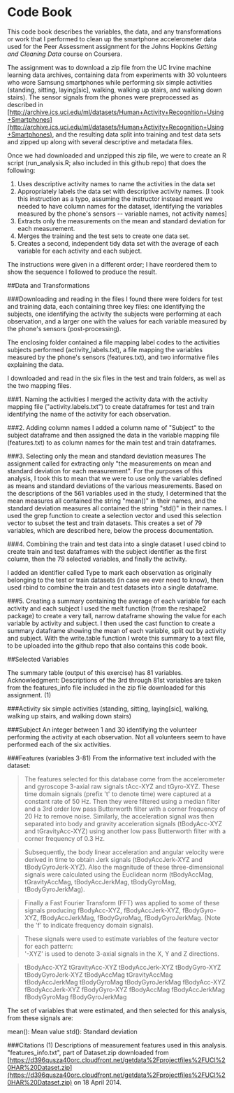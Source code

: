 Code Book
========================================================

This code book describes the variables, the data, and any transformations or work that I performed to clean up the smartphone accelerometer data used for the Peer Assessment assignment for the Johns Hopkins *Getting and Cleaning Data* course on Coursera.

The assignment was to download a zip file from the UC Irvine machine learning data archives, containing data from experiments with 30 volunteers who wore Samsung smartphones while performing six simple activities (standing, sitting, laying[sic], walking, walking up stairs, and walking down stairs). The sensor signals from the phones were preprocessed as described in [http://archive.ics.uci.edu/ml/datasets/Human+Activity+Recognition+Using+Smartphones](http://archive.ics.uci.edu/ml/datasets/Human+Activity+Recognition+Using+Smartphones), and the resulting data split into training and test data sets and zipped up along with several descriptive and metadata files. 

Once we had downloaded and unzipped this zip file, we were to create an R script (run_analysis.R; also included in this github repo) that does the following:

1. Uses descriptive activity names to name the activities in the data set
2. Appropriately labels the data set with descriptive activity names. [I took this instruction as a typo, assuming the instructor instead meant we needed to have column names for the dataset, identifying the variables measured by the phone's sensors -- variable names, not activity names]
3. Extracts only the measurements on the mean and standard deviation for each measurement. 
4. Merges the training and the test sets to create one data set.
5. Creates a second, independent tidy data set with the average of each variable for each activity and each subject. 


The instructions were given in a different order; I have reordered them to show the sequence I followed to produce the result.

##Data and Transformations

###Downloading and reading in the files
I found there were folders for test and training data, each containing three key files: one identifying the subjects, one identifying the activity the subjects were performing at each observation, and a larger one with the values for each variable measured by the phone's sensors (post-processing). 

The enclosing folder contained a file mapping label codes to the activities subjects performed (activity_labels.txt), a file mapping the variables measured by the phone's sensors (features.txt), and two informative files explaining the data.

I downloaded and read in the six files in the test and train folders, as well as the two mapping files.

###1. Naming the activities
I merged the activity data with the activity mapping file ("activity.labels.txt") to create dataframes for test and train identifying the name of the activity for each observation.

###2. Adding column names
I added a column name of "Subject" to the subject dataframe and then assigned the data in the variable mapping file (features.txt) to as column names for the main test and train dataframes.

###3. Selecting only the mean and standard deviation measures
The assignment called for extracting only "the measurements on mean and standard deviation for each measurement". For the purposes of this analysis, I took this to mean that we were to use only the variables defined as means and standard deviations of the various measurements. Based on the descriptions of the 561 variables used in the study, I determined that the mean measures all contained the string "mean()" in their names, and the standard deviation measures all contained the string "std()" in their names. I used the grep function to create a selection vector and used this selection vector to subset the test and train datasets. This creates a set of 79 variables, which are described here, below the process documentation.

###4. Combining the train and test data into a single dataset
I used cbind to create train and test dataframes with the subject identifier as the first column, then the 79 selected variables, and finally the activity.

I added an identifier called Type to mark each observation as originally belonging to the test or train datasets (in case we ever need to know), then used rbind to combine the train and test datasets into a single dataframe.

###5. Creating a summary containing the average of each variable for each activity and each subject
I used the melt function (from the reshape2 package) to create a very tall, narrow dataframe showing the value for each variable by activity and subject. I then used the cast function to create a summary dataframe showing the mean of each variable, split out by activity and subject. With the write.table function I wrote this summary to a text file, to be uploaded into the github repo that also contains this code book. 


##Selected Variables

The summary table (output of this exercise) has 81 variables. Acknowledgment: Descriptions of the 3rd through 81st variables are taken from the features_info file included in the zip file downloaded for this assignment. (1)

###Activity
six simple activities (standing, sitting, laying[sic], walking, walking up stairs, and walking down stairs)

###Subject
An integer between 1 and 30 identifying the volunteer performing the activity at each observation. Not all volunteers seem to have performed each of the six activities.

###Features (variables 3-81)
From the informative text included with the dataset: 

> The features selected for this database come from the accelerometer and gyroscope 3-axial raw signals tAcc-XYZ and tGyro-XYZ. These time domain signals (prefix 't' to denote time) were captured at a constant rate of 50 Hz. Then they were filtered using a median filter and a 3rd order low pass Butterworth filter with a corner frequency of 20 Hz to remove noise. Similarly, the acceleration signal was then separated into body and gravity acceleration signals (tBodyAcc-XYZ and tGravityAcc-XYZ) using another low pass Butterworth filter with a corner frequency of 0.3 Hz. 

> Subsequently, the body linear acceleration and angular velocity were derived in time to obtain Jerk signals (tBodyAccJerk-XYZ and tBodyGyroJerk-XYZ). Also the magnitude of these three-dimensional signals were calculated using the Euclidean norm (tBodyAccMag, tGravityAccMag, tBodyAccJerkMag, tBodyGyroMag, tBodyGyroJerkMag). 

> Finally a Fast Fourier Transform (FFT) was applied to some of these signals producing fBodyAcc-XYZ, fBodyAccJerk-XYZ, fBodyGyro-XYZ, fBodyAccJerkMag, fBodyGyroMag, fBodyGyroJerkMag. (Note the 'f' to indicate frequency domain signals). 

> These signals were used to estimate variables of the feature vector for each pattern:  
> '-XYZ' is used to denote 3-axial signals in the X, Y and Z directions.

> tBodyAcc-XYZ
tGravityAcc-XYZ
tBodyAccJerk-XYZ
tBodyGyro-XYZ
tBodyGyroJerk-XYZ
tBodyAccMag
tGravityAccMag
tBodyAccJerkMag
tBodyGyroMag
tBodyGyroJerkMag
fBodyAcc-XYZ
fBodyAccJerk-XYZ
fBodyGyro-XYZ
fBodyAccMag
fBodyAccJerkMag
fBodyGyroMag
fBodyGyroJerkMag

The set of variables that were estimated, and then selected for this analysis, from these signals are: 

mean(): Mean value
std(): Standard deviation



###Citations
(1) Descriptions of measurement features used in this analysis. "features_info.txt", part of Dataset.zip downloaded from [https://d396qusza40orc.cloudfront.net/getdata%2Fprojectfiles%2FUCI%20HAR%20Dataset.zip](https://d396qusza40orc.cloudfront.net/getdata%2Fprojectfiles%2FUCI%20HAR%20Dataset.zip) on 18 April 2014.







